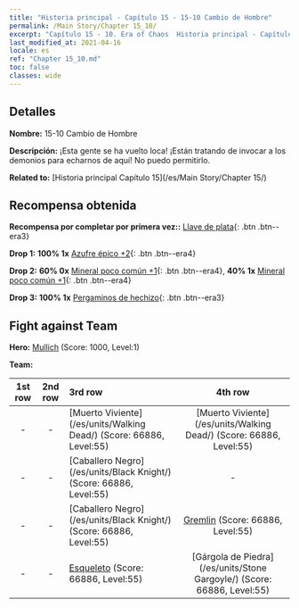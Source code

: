```yaml
---
title: "Historia principal - Capítulo 15 - 15-10 Cambio de Hombre"
permalink: /Main Story/Chapter 15_10/
excerpt: "Capítulo 15 - 10. Era of Chaos  Historia principal - Capítulo 15_10. 15-10 Cambio de Hombre"
last_modified_at: 2021-04-16
locale: es
ref: "Chapter 15_10.md"
toc: false
classes: wide
---
```


## Detalles

 **Nombre:** 15-10 Cambio de Hombre

 **Descripción:** ¡Esta gente se ha vuelto loca! ¡Están tratando de invocar a los demonios para echarnos de aquí! No puedo permitirlo.

 **Related to:** [Historia principal Capítulo 15](/es/Main Story/Chapter 15/)

## Recompensa obtenida

 **Recompensa por completar por primera vez::** [Llave de plata](/es/Items/con_693/){: .btn .btn--era3}

 **Drop 1:** **100% 1x** [Azufre épico +2](/es/Items/mat_50/){: .btn .btn--era4}

 **Drop 2:** **60% 0x** [Mineral poco común +1](/es/Items/mat_40/){: .btn .btn--era4}, **40% 1x** [Mineral poco común +1](/es/Items/mat_40/){: .btn .btn--era4}

 **Drop 3:** **100% 1x** [Pergaminos de hechizo](/es/Items/con_694/){: .btn .btn--era3}


## Fight against Team
 **Hero:** [Mullich](/es/heroes/Mullich/) (Score: 1000, Level:1)

 **Team:**


  | 1st row | 2nd row | 3rd row | 4th row |
  |:----:|:----:|:----|:----:|
  | - | - | [Muerto Viviente](/es/units/Walking Dead/) (Score: 66886, Level:55)  | [Muerto Viviente](/es/units/Walking Dead/) (Score: 66886, Level:55)  |
  | - | - | [Caballero Negro](/es/units/Black Knight/) (Score: 66886, Level:55)  | - |
  | - | - | [Caballero Negro](/es/units/Black Knight/) (Score: 66886, Level:55)  | [Gremlin](/es/units/Gremlin/) (Score: 66886, Level:55)  |
  | - | - | [Esqueleto](/es/units/Skeleton/) (Score: 66886, Level:55)  | [Gárgola de Piedra](/es/units/Stone Gargoyle/) (Score: 66886, Level:55)  |


